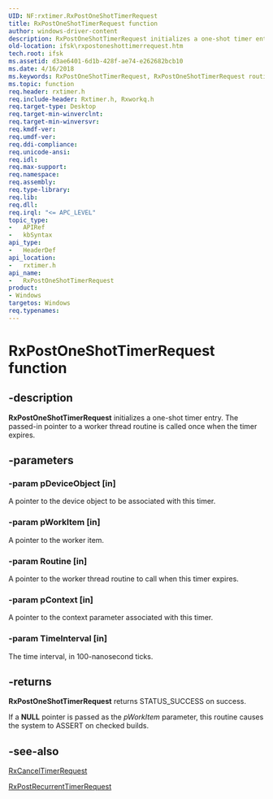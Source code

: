 ```yaml
---
UID: NF:rxtimer.RxPostOneShotTimerRequest
title: RxPostOneShotTimerRequest function
author: windows-driver-content
description: RxPostOneShotTimerRequest initializes a one-shot timer entry. The passed-in pointer to a worker thread routine is called once when the timer expires.
old-location: ifsk\rxpostoneshottimerrequest.htm
tech.root: ifsk
ms.assetid: d3ae6401-6d1b-428f-ae74-e262682bcb10
ms.date: 4/16/2018
ms.keywords: RxPostOneShotTimerRequest, RxPostOneShotTimerRequest routine [Installable File System Drivers], ifsk.rxpostoneshottimerrequest, rxref_9fb32d67-ac0a-4f85-b999-5f5beaf6b26f.xml, rxtimer/RxPostOneShotTimerRequest
ms.topic: function
req.header: rxtimer.h
req.include-header: Rxtimer.h, Rxworkq.h
req.target-type: Desktop
req.target-min-winverclnt: 
req.target-min-winversvr: 
req.kmdf-ver: 
req.umdf-ver: 
req.ddi-compliance: 
req.unicode-ansi: 
req.idl: 
req.max-support: 
req.namespace: 
req.assembly: 
req.type-library: 
req.lib: 
req.dll: 
req.irql: "<= APC_LEVEL"
topic_type:
-	APIRef
-	kbSyntax
api_type:
-	HeaderDef
api_location:
-	rxtimer.h
api_name:
-	RxPostOneShotTimerRequest
product:
- Windows
targetos: Windows
req.typenames: 
---
```


# RxPostOneShotTimerRequest function


## -description


<b>RxPostOneShotTimerRequest</b> initializes a one-shot timer entry. The passed-in pointer to a worker thread routine is called once when the timer expires. 


## -parameters




### -param pDeviceObject [in]

A pointer to the device object to be associated with this timer. 


### -param pWorkItem [in]

A pointer to the worker item.


### -param Routine [in]

A pointer to the worker thread routine to call when this timer expires. 


### -param pContext [in]

A pointer to the context parameter associated with this timer.


### -param TimeInterval [in]

The time interval, in 100-nanosecond ticks.


## -returns



<b>RxPostOneShotTimerRequest</b>
      returns STATUS_SUCCESS on success. 

If a <b>NULL</b> pointer is passed as the <i>pWorkItem</i> parameter, this routine causes the system to ASSERT on checked builds.




## -see-also




<a href="https://msdn.microsoft.com/library/windows/hardware/ff553395">RxCancelTimerRequest</a>



<a href="https://msdn.microsoft.com/library/windows/hardware/ff554615">RxPostRecurrentTimerRequest</a>
 

 

